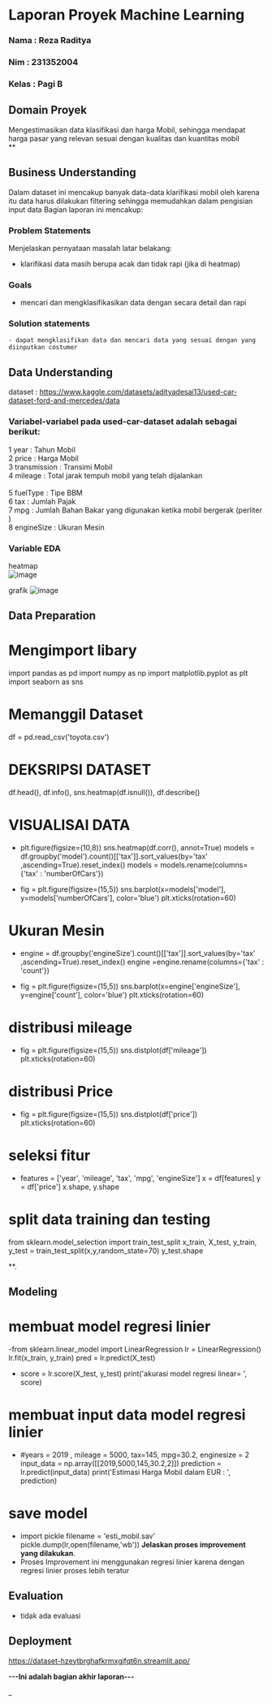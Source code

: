 # Laporan Proyek Machine Learning
### Nama : Reza Raditya
### Nim :  231352004
### Kelas : Pagi B

## Domain Proyek

Mengestimasikan data klasifikasi dan harga Mobil, sehingga mendapat harga pasar yang relevan sesuai dengan kualitas dan kuantitas mobil  
**
## Business Understanding
Dalam dataset ini mencakup banyak data-data klarifikasi mobil oleh karena itu data harus dilakukan filtering sehingga memudahkan dalam pengisian input data 
Bagian laporan ini mencakup:

### Problem Statements

Menjelaskan pernyataan masalah latar belakang:
- klarifikasi data masih berupa acak dan tidak rapi (jika di heatmap)


### Goals

- mencari dan mengklasifikasikan data dengan secara detail dan rapi



 ### Solution statements
    - dapat mengklasifikan data dan mencari data yang sesuai dengan yang diinputkan costumer

## Data Understanding
dataset : https://www.kaggle.com/datasets/adityadesai13/used-car-dataset-ford-and-mercedes/data 

### Variabel-variabel pada used-car-dataset adalah sebagai berikut:
 
 1   year          : Tahun Mobil <br> 
 2   price         : Harga Mobil <br>
 3   transmission  : Transimi Mobil <br> 
 4   mileage       : Total jarak tempuh mobil yang telah dijalankan <br>  
 5   fuelType      : Tipe BBM <br>
 6   tax           : Jumlah Pajak <br> 
 7   mpg           : Jumlah Bahan Bakar yang digunakan ketika mobil bergerak (perliter ) <br> 
 8   engineSize    : Ukuran Mesin <br>





### Variable EDA
heatmap <br> ![image](https://github.com/rezaraditya/dataset/assets/60649124/e8992dae-e020-407a-859f-da508bafb083) <br>

grafik ![image](https://github.com/rezaraditya/dataset/assets/60649124/24a26ccf-1e9b-480b-b8be-474e80b36243)
 

## Data Preparation
# Mengimport libary
import pandas as pd
import numpy as np
import matplotlib.pyplot as plt
import seaborn as sns
# Memanggil Dataset
df = pd.read_csv('toyota.csv')
# DEKSRIPSI DATASET
df.head(),
df.info(),
sns.heatmap(df.isnull()),
df.describe()

# VISUALISAI DATA
- plt.figure(figsize=(10,8))
sns.heatmap(df.corr(), annot=True)
models = df.groupby('model').count()[['tax']].sort_values(by='tax' ,ascending=True).reset_index()
models = models.rename(columns={'tax' : 'numberOfCars'})

- fig = plt.figure(figsize=(15,5))
sns.barplot(x=models['model'], y=models['numberOfCars'], color='blue')
plt.xticks(rotation=60)

# Ukuran Mesin
- engine = df.groupby('engineSize').count()[['tax']].sort_values(by='tax' ,ascending=True).reset_index()
  engine =engine.rename(columns={'tax' : 'count'})

- fig = plt.figure(figsize=(15,5))
sns.barplot(x=engine['engineSize'], y=engine['count'], color='blue')
plt.xticks(rotation=60)

# distribusi mileage
- fig = plt.figure(figsize=(15,5))
sns.distplot(df['mileage'])
plt.xticks(rotation=60)

# distribusi Price
- fig = plt.figure(figsize=(15,5))
sns.distplot(df['price'])
plt.xticks(rotation=60)

# seleksi fitur
- features = ['year', 'mileage', 'tax', 'mpg', 'engineSize']
x = df[features]
y = df['price']
x.shape, y.shape
# split data training dan testing
from sklearn.model_selection import train_test_split
x_train, X_test, y_train, y_test = train_test_split(x,y,random_state=70)
y_test.shape

**.

## Modeling
# membuat model regresi linier
-from sklearn.linear_model import LinearRegression
lr = LinearRegression()
lr.fit(x_train, y_train)
pred = lr.predict(X_test)

- score = lr.score(X_test, y_test)
print('akurasi model regresi linear= ', score)

# membuat input data model regresi linier
- #years = 2019 , mileage = 5000, tax=145, mpg=30.2, enginesize = 2
input_data = np.array([[2019,5000,145,30.2,2]])
prediction = lr.predict(input_data)
print('Estimasi Harga Mobil dalam EUR  : ', prediction)
# save model
- import pickle
filename = 'esti_mobil.sav'
pickle.dump(lr,open(filename,'wb'))
**Jelaskan proses improvement yang dilakukan**.
- Proses Improvement ini menggunakan regresi linier karena dengan regresi linier proses lebih teratur

## Evaluation
- tidak ada evaluasi


## Deployment
https://dataset-hzeytbrghafkrmxgjfqt6n.streamlit.app/

**---Ini adalah bagian akhir laporan---**

_
